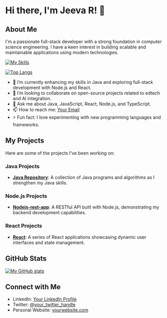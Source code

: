 # Hi there, I'm Jeeva R! 👋

## About Me

I'm a passionate full-stack developer with a strong foundation in computer science engineering. I have a keen interest in building scalable and maintainable applications using modern technologies.

[![My Skills](https://skillicons.dev/icons?i=ts,react,scss,nodejs,electron,python,powershell,bash,linux,git,github,githubactions)](https://skillicons.dev)

[![Top Langs](https://github-readme-stats.vercel.app/api/top-langs/?username=tetrax-10&theme=dracula&exclude_repo=github-readme-stats,collections-test&layout=compact)](https://github.com/anuraghazra/github-readme-stats)

- 🌱 I’m currently enhancing my skills in Java and exploring full-stack development with Node.js and React.
- 👯 I’m looking to collaborate on open-source projects related to edtech and AI integration.
- 💬 Ask me about Java, JavaScript, React, Node.js, and TypeScript.
- 📫 How to reach me: [Your Email](mailto:your.email@example.com)
- ⚡ Fun fact: I love experimenting with new programming languages and frameworks.

## My Projects

Here are some of the projects I've been working on:

### Java Projects

- **[Java Repository](https://github.com/jeeva-2311/Java)**: A collection of Java programs and algorithms as I strengthen my Java skills.

### Node.js Projects

- **[Nodejs-rest-app](https://github.com/jeeva-2311/Nodejs-rest-app)**: A RESTful API built with Node.js, demonstrating my backend development capabilities.

### React Projects

- **[React](https://github.com/jeeva-2311/React)**: A series of React applications showcasing dynamic user interfaces and state management.

## GitHub Stats

[![My GitHub stats](https://github-readme-stats.vercel.app/api?username=tetrax-10&show_icons=true&theme=dracula&hide=contribs,issues&hide_rank=true&include_all_commits=true)](https://github.com/anuraghazra/github-readme-stats)
## Connect with Me

- LinkedIn: [Your LinkedIn Profile](https://www.linkedin.com/in/your-profile)
- Twitter: [@your_twitter_handle](https://twitter.com/your_twitter_handle)
- Personal Website: [yourwebsite.com](https://yourwebsite.com)

